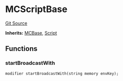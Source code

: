 # MCScriptBase
[Git Source](https://github.com/metacontract/mc/blob/0cf91165f9ec2cbeeba800a4baf4e81e2df5c3bb/src/devkit/Flattened.sol)

**Inherits:**
[MCBase](/src/devkit/Flattened.sol/abstract.MCBase.md), [Script](/src/devkit/Flattened.sol/abstract.Script.md)


## Functions
### startBroadcastWith


```solidity
modifier startBroadcastWith(string memory envKey);
```

